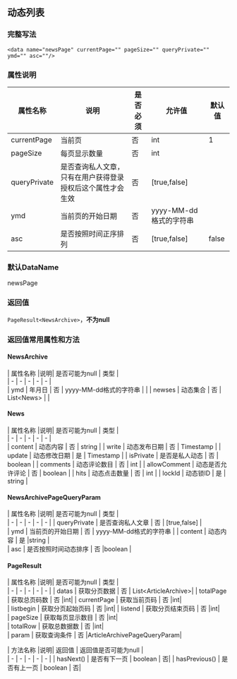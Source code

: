 ## 动态列表

### 完整写法
```
<data name="newsPage" currentPage="" pageSize="" queryPrivate="" ymd="" asc=""/>
```

### 属性说明
|  属性名称  |说明| 是否必须   | 允许值   | 默认值  |    
|  -  |  -  |  -  |  -  |  -  |
| currentPage   | 当前页   | 否   | int   |  1  |    
|  pageSize  |  每页显示数量  |  否  | int   |    |    
|  queryPrivate  | 是否查询私人文章，只有在用户获得登录授权后这个属性才会生效   | 否   |  [true,false]  |    |      
|  ymd  |  当前页的开始日期  |  否  | yyyy-MM-dd格式的字符串   |    |
|  asc  |  是否按照时间正序排列  |  否  |[true,false]   | false   |

### 默认DataName
newsPage

### 返回值
`PageResult<NewsArchive>`，**不为null**

### 返回值常用属性和方法

#### NewsArchive
|  属性名称  |说明| 是否可能为null   | 类型  |    
|  -  |  -  |  -  |  -  |  -  |      
|  ymd  |  年月日  |  否  | yyyy-MM-dd格式的字符串   |    |
|  newses  | 动态集合  |  否  | List<News&gt;   |    |

#### News
|  属性名称  |说明| 是否可能为null   | 类型  |    
|  -  |  -  |  -  |  -  |  -  |      
|  content  |  动态内容  |  否  | string  | 
|  write  | 动态发布日期  |  否  | Timestamp  |
|  update  | 动态修改日期  |  是  | Timestamp  |
|  isPrivate  | 是否是私人动态  |  否  | boolean  |
|  comments  | 动态评论数目 |  否  | int  |
|  allowComment  | 动态是否允许评论 |  否  | boolean  |
|  hits  | 动态点击数量 |  否  | int  |
|  lockId  | 动态锁ID |  是  | string  |


#### NewsArchivePageQueryParam
|  属性名称  |说明| 是否可能为null   | 类型  |    
|  -  |  -  |  -  |  -  |  -  |
|  queryPrivate  | 是否查询私人文章   | 否   |  [true,false]  |      
|  ymd  |  当前页的开始日期  |  否  | yyyy-MM-dd格式的字符串   | 
|  content  |  动态内容  |  是  |string   |  
|  asc  |  是否按照时间动态排序  |  否  |boolean   | 

#### PageResult
|  属性名称  |说明| 是否可能为null   | 类型  |    
|  -  |  -  |  -  |  -  |  -  |
| datas   | 获取分页数据   | 否   | List<ArticleArchive&gt;| 
| totalPage   | 获取总页码数   | 否   |int| 
| currentPage   | 获取当前页码   | 否   |int|  
| listbegin   | 获取分页起始页码   | 否   |int| 
| listend   | 获取分页结束页码   | 否   |int|     
| pageSize   | 获取每页显示数目  | 否   |int|     
| totalRow   | 获取总数据数  | 否   |int|     
| param   | 获取查询条件  | 否   |ArticleArchivePageQueryParam| 

|  方法名称  |说明| 返回值  | 返回值是否可能为null  |    
|  -  |  -  |  -  |  -  |  -  |
| hasNext()   | 是否有下一页   | boolean   | 否| 
| hasPrevious()   | 是否有上一页   | boolean   | 否|